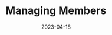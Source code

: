 ---
date: '2023-04-18'
title: "Managing Members"
menu:
  corda-5:
    identifier: corda-5-app-networks-manage
    parent: corda-5-app-networks
    weight: 4000
section_menu: corda-5
---